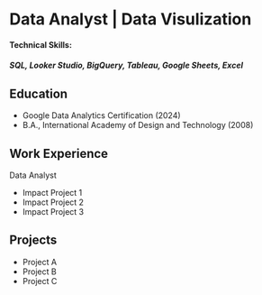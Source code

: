 # Data Analyst | Data Visulization

#### Technical Skills: 
##### SQL, Looker Studio, BigQuery, Tableau, Google Sheets, Excel

## Education
- Google Data Analytics Certification (2024)
- B.A., International Academy of Design and Technology (2008)

## Work Experience
Data Analyst
- Impact Project 1
- Impact Project 2
- Impact Project 3

## Projects
- Project A
- Project B
- Project C
